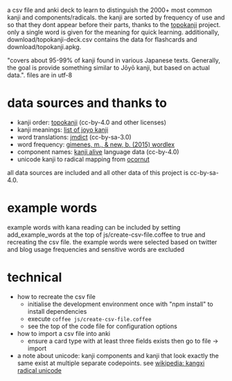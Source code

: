 a csv file and anki deck to learn to distinguish the 2000+ most common kanji and components/radicals.
the kanji are sorted by frequency of use and so that they dont appear before their parts, thanks to the [topokanji](https://github.com/scriptin/topokanji) project. only a single word is given for the meaning for quick learning. additionally, download/topokanji-deck.csv contains the data for flashcards and download/topokanji.apkg.

"covers about 95-99% of kanji found in various Japanese texts. Generally, the goal is provide something similar to Jōyō kanji, but based on actual data.". files are in utf-8

# data sources and thanks to
* kanji order: [topokanji](https://github.com/scriptin/topokanji) (cc-by-4.0 and other licenses)
* kanji meanings: [list of joyo kanji](https://en.wikipedia.org/wiki/List_of_j%C5%8Dy%C5%8D_kanji)
* word translations: [jmdict](http://www.edrdg.org/jmdict/j_jmdict.html) (cc-by-sa-3.0)
* word frequency: [gimenes, m., & new, b. (2015) wordlex](http://www.lexique.org/?page_id=250)
* component names: [kanji alive](https://github.com/kanjialive/kanji-data-media) language data (cc-by-4.0)
* unicode kanji to radical mapping from [ocornut](https://gist.github.com/ocornut/18844be7446b63d936e4fab8fb5e6e01)

all data sources are included and all other data of this project is cc-by-sa-4.0.

# example words
example words with kana reading can be included by setting add_example_words at the top of js/create-csv-file.coffee to true and recreating the csv file.
the example words were selected based on twitter and blog usage frequencies and sensitive words are excluded

# technical
* how to recreate the csv file
  * initialise the development environment once with "npm install" to install dependencies
  * execute `coffee js/create-csv-file.coffee`
  * see the top of the code file for configuration options
* how to import a csv file into anki
  * ensure a card type with at least three fields exists then go to file -> import
* a note about unicode: kanji components and kanji that look exactly the same exist at multiple separate codepoints. see [wikipedia: kangxi radical unicode](https://en.wikipedia.org/wiki/Kangxi_radical#Unicode)
